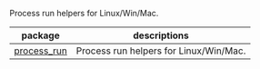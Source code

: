 Process run helpers for Linux/Win/Mac.

| package                             | descriptions                           |
|-------------------------------------|----------------------------------------|
| [process_run](packages/process_run) | Process run helpers for Linux/Win/Mac. |